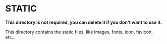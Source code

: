 # STATIC

**This directory is not required, you can delete it if you don't want to use it.**

This directory contains the static files, like images, fonts, icon, favicon, etc...
